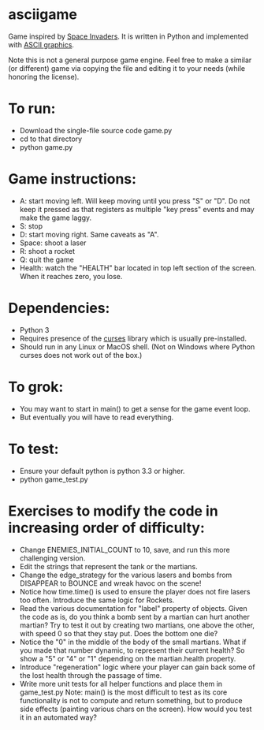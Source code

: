 # asciigame
Game inspired by [Space Invaders](https://en.wikipedia.org/wiki/Space_Invaders). It is written in Python and implemented with [ASCII graphics](https://en.wikipedia.org/wiki/ASCII_art).

Note this is not a general purpose game engine. Feel free to make a similar (or different) game via copying the file and editing it to your needs (while honoring the license).

# To run:
* Download the single-file source code game.py
* cd to that directory
* python game.py
   
# Game instructions:
* A: start moving left. Will keep moving until you press "S" or "D". Do not keep it pressed as that registers as multiple "key press" events and may make the game laggy.
* S: stop
* D: start moving right. Same caveats as "A".
* Space: shoot a laser
* R: shoot a rocket
* Q: quit the game
* Health: watch the "HEALTH" bar located in top left section of the screen. When it reaches zero, you lose.

# Dependencies:
* Python 3
* Requires presence of the [curses](https://docs.python.org/3/howto/curses.html) library which is usually pre-installed.
* Should run in any Linux or MacOS shell. (Not on Windows where Python curses does not work out of the box.)

# To grok:
* You may want to start in main() to get a sense for the game event loop.
* But eventually you will have to read everything.

# To test:
* Ensure your default python is python 3.3 or higher.
* python game_test.py

# Exercises to modify the code in increasing order of difficulty:
* Change ENEMIES_INITIAL_COUNT to 10, save, and run this more challenging version.
* Edit the strings that represent the tank or the martians.
* Change the edge_strategy for the various lasers and bombs from DISAPPEAR to BOUNCE and wreak havoc on the scene!
* Notice how time.time() is used to ensure the player does not fire lasers too often. Introduce the same logic for Rockets.
* Read the various documentation for "label" property of objects. Given the code as is, do you think a bomb sent by a martian 
can hurt another martian? Try to test it out by creating two martians, one above the other, with speed 0 so that they stay put.
Does the bottom one die?
* Notice the "0" in the middle of the body of the small martians. What if you made that number dynamic, to represent their
current health? So show a "5" or "4" or "1" depending on the martian.health property.
* Introduce "regeneration" logic where your player can gain back some of the lost health through the passage of time.
* Write more unit tests for all helper functions and place them in game_test.py
Note: main() is the most difficult to test as its core functionality is not to compute and return something, but to produce side effects (painting various chars on the screen). How would you test it in an automated way?
